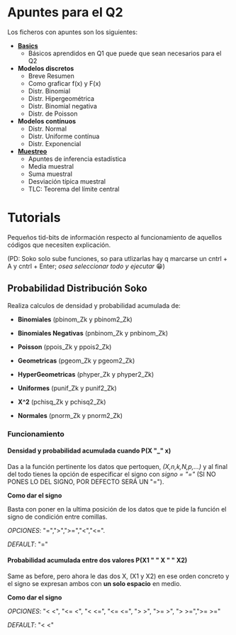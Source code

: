 # Apuntes para el Q2
Los ficheros con apuntes son los siguientes:
- **[Basics](./Basics.R)**
  - Básicos aprendidos en Q1 que puede que sean necesarios para el Q2
- **Modelos discretos**
  - Breve Resumen
  - Como graficar f(x) y F(x)
  - Distr. Binomial
  - Distr. Hipergeométrica
  - Distr. Binomial negativa
  - Distr. de Poisson
- **Modelos contínuos**
  - Distr. Normal
  - Distr. Uniforme contínua
  - Distr. Exponencial
- **[Muestreo](./Muestreo.md)**
  - Apuntes de inferencia estadística
  - Media muestral
  - Suma muestral
  - Desviación típica muestral
  - TLC: Teorema del límite central

# Tutorials
Pequeños tid-bits de información respecto al funcionamiento de aquellos códigos que necesiten explicación.

(PD: Soko solo sube funciones, so para utlizarlas hay q marcarse un cntrl + A y cntrl + Enter; _osea seleccionar todo y ejecutar_ 😁)
 
## Probabilidad Distribución Soko
Realiza calculos de densidad y probabilidad acumulada de:
- **Binomiales** (pbinom_Zk y pbinom2_Zk)
- **Binomiales Negativas** (pnbinom_Zk y pnbinom_Zk)
- **Poisson** (ppois_Zk y ppois2_Zk)
- **Geometricas** (pgeom_Zk y pgeom2_Zk)
- **HyperGeometricas** (phyper_Zk y phyper2_Zk)
  
- **Uniformes** (punif_Zk y punif2_Zk)
- **X^2** (pchisq_Zk y pchisq2_Zk)
- **Normales** (pnorm_Zk y pnorm2_Zk)

### Funcionamiento
#### Densidad y probabilidad acumulada cuando P(X "_" x)
Das a la función pertinente los datos que pertoquen, _(X,n,k,N,p,...)_ y al final del todo tienes la opción de especificar el signo con _signo = "="_ (SI NO PONES LO DEL SIGNO, POR DEFECTO SERÁ UN "=").

**Como dar el signo**

Basta con poner en la ultima posición de los datos que te pide la función el signo de condición entre comillas.

_OPCIONES_: "=",">",">=","<","<=".

_DEFAULT_: "="

#### Probabilidad acumulada entre dos valores P(X1 " " X " " X2)
Same as before, pero ahora le das dos X, (X1 y X2) en ese orden concreto y el signo se expresan ambos con **un solo espacio** en medio.

**Como dar el signo**

_OPCIONES_: "< <", "<= <", "< <=", "<= <=", "> >", ">= >", "> >=",">= >="

_DEFAULT_: "< <"

